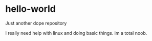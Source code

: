 # hello-world
Just another dope repository

I really need help with linux and doing basic things. im a total noob. 
